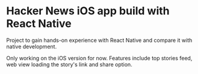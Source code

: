 # Hacker News iOS app build with React Native
Project to gain hands-on experience with React Native and compare it with native development.

Only working on the iOS version for now.
Features include top stories feed, web view loading the story's link and share option.

